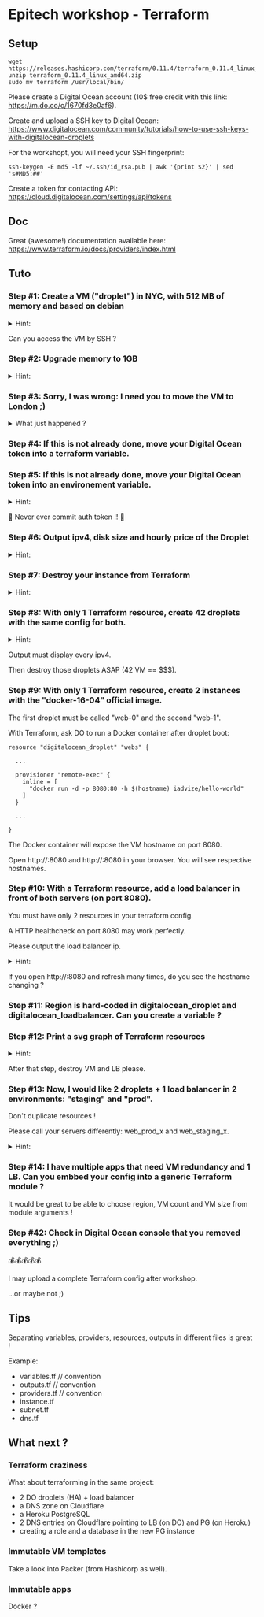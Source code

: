 # Epitech workshop - Terraform

## Setup

```
wget https://releases.hashicorp.com/terraform/0.11.4/terraform_0.11.4_linux_amd64.zip
unzip terraform_0.11.4_linux_amd64.zip
sudo mv terraform /usr/local/bin/
```

Please create a Digital Ocean account (10$ free credit with this link: https://m.do.co/c/1670fd3e0af6).

Create and upload a SSH key to Digital Ocean: https://www.digitalocean.com/community/tutorials/how-to-use-ssh-keys-with-digitalocean-droplets

For the workshopt, you will need your SSH fingerprint:

```
ssh-keygen -E md5 -lf ~/.ssh/id_rsa.pub | awk '{print $2}' | sed 's#MD5:##'
```

Create a token for contacting API: https://cloud.digitalocean.com/settings/api/tokens

## Doc

Great (awesome!) documentation available here: https://www.terraform.io/docs/providers/index.html

## Tuto

### Step #1: Create a VM ("droplet") in NYC, with 512 MB of memory and based on debian

<details>
  <summary>Hint:</summary>

  ```
  # first
  terraform init
  # then
  terraform plan
  terraform apply
  ```

</details>

Can you access the VM by SSH ?

### Step #2: Upgrade memory to 1GB

<details>
  <summary>Hint:</summary>

  ```
  terraform plan
  terraform apply
  ```

</details>

### Step #3: Sorry, I was wrong: I need you to move the VM to London ;)

<details>
  <summary>What just happened ?</summary>
  Droplet has been flagged for remove+create ("forces new resource").
</details>

### Step #4: If this is not already done, move your Digital Ocean token into a terraform variable.

### Step #5: If this is not already done, move your Digital Ocean token into an environement variable.

<details>
  <summary>Hint:</summary>

  RTFM:

  https://www.terraform.io/docs/configuration/environment-variables.html

  ![](http://grammota.com/sites/default/files/2017-07/shto-takoe-rtfm-2.jpg)
</details>

🙏 Never ever commit auth token !! 🙏

### Step #6: Output ipv4, disk size and hourly price of the Droplet

<details>
  <summary>Hint:</summary>

  RTFM:

  https://www.terraform.io/docs/providers/do/r/droplet.html

  ```
  terraform output
  ```

  ![](http://i0.kym-cdn.com/photos/images/original/000/131/662/22711800_646849b145.jpg)

</details>

### Step #7: Destroy your instance from Terraform

<details>
  <summary>Hint:</summary>

  RTFM

  ```
  terraform help
  ```

  ![](https://static1.squarespace.com/static/54bcbd06e4b060f2e987ebbe/t/56fea9a44d088ed7bb3334af/1459530161285/)

</details>

### Step #8: With only 1 Terraform resource, create 42 droplets with the same config for both.

<details>
  <summary>Hint:</summary>

  ![](https://media.giphy.com/media/iM2zk4rboByQE/giphy.gif)

</details>

Output must display every ipv4.

Then destroy those droplets ASAP (42 VM == $$$).

### Step #9: With only 1 Terraform resource, create 2 instances with the "docker-16-04" official image.

The first droplet must be called "web-0" and the second "web-1".

With Terraform, ask DO to run a Docker container after droplet boot:

```
resource "digitalocean_droplet" "webs" {

  ...

  provisioner "remote-exec" {
    inline = [
      "docker run -d -p 8080:80 -h $(hostname) iadvize/hello-world"
    ]
  }

  ...

}
```

The Docker container will expose the VM hostname on port 8080.

Open http://<ip-web-0>:8080 and http://<ip-web-1>:8080 in your browser. You will see respective hostnames.

### Step #10: With a Terraform resource, add a load balancer in front of both servers (on port 8080).

You must have only 2 resources in your terraform config.

A HTTP healthcheck on port 8080 may work perfectly.

Please output the load balancer ip.

<details>
  <summary>Hint:</summary>

  ```
  digitalocean_loadbalancer
  ```

</details>

If you open http://<load-balancer-ip>:8080 and refresh many times, do you see the hostname changing ?

### Step #11: Region is hard-coded in digitalocean_droplet and digitalocean_loadbalancer. Can you create a variable ?

### Step #12: Print a svg graph of Terraform resources

<details>
  <summary>Hint:</summary>

  ```
  terraform graph --help
  ```

  https://www.terraform.io/docs/commands/graph.html
</details>

After that step, destroy VM and LB please.

### Step #13: Now, I would like 2 droplets + 1 load balancer in 2 environments: "staging" and "prod".

Don't duplicate resources !

Please call your servers differently: web_prod_x and web_staging_x.

<details>
  <summary>Hint:</summary>

  ```
  terraform workspace --help
  ```

  and

  ```
  ${terraform.workspace}
  ```

</details>

### Step #14: I have multiple apps that need VM redundancy and 1 LB. Can you embbed your config into a generic Terraform module ?

It would be great to be able to choose region, VM count and VM size from module arguments !

### Step #42: Check in Digital Ocean console that you removed everything ;)

💰💰💰💰💰

I may upload a complete Terraform config after workshop.

...or maybe not ;)

## Tips

Separating variables, providers, resources, outputs in different files is great !

Example:
- variables.tf  // convention
- outputs.tf    // convention
- providers.tf  // convention
- instance.tf
- subnet.tf
- dns.tf

## What next ?

### Terraform craziness

What about terraforming in the same project:
- 2 DO droplets (HA) + load balancer
- a DNS zone on Cloudflare
- a Heroku PostgreSQL
- 2 DNS entries on Cloudflare pointing to LB (on DO) and PG (on Heroku)
- creating a role and a database in the new PG instance

### Immutable VM templates

Take a look into Packer (from Hashicorp as well).

### Immutable apps

Docker ?
